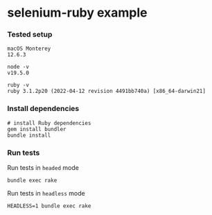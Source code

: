 # selenium-ruby example

### Tested setup

```
macOS Monterey
12.6.3
```
```
node -v
v19.5.0
```
```
ruby -v
ruby 3.1.2p20 (2022-04-12 revision 4491bb740a) [x86_64-darwin21]
```

### Install dependencies

```
# install Ruby dependencies
gem install bundler
bundle install
```

### Run tests

Run tests in `headed` mode
```
bundle exec rake
```

Run tests in `headless` mode
```
HEADLESS=1 bundle exec rake
```
